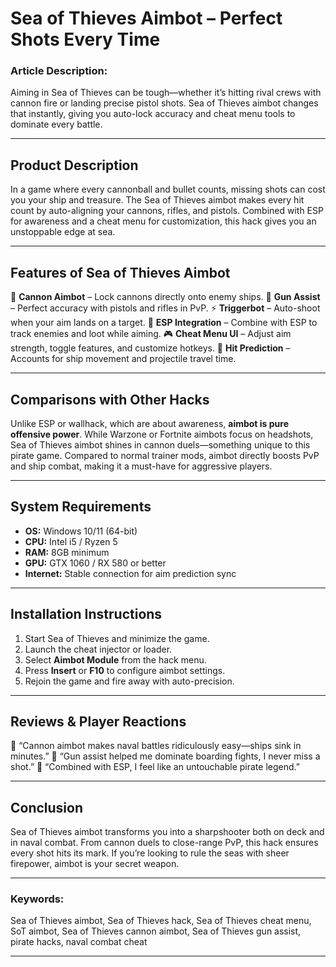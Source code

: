 # Sea of Thieves Aimbot – Perfect Shots Every Time

### Article Description:

Aiming in Sea of Thieves can be tough—whether it’s hitting rival crews with cannon fire or landing precise pistol shots. Sea of Thieves aimbot changes that instantly, giving you auto-lock accuracy and cheat menu tools to dominate every battle.


---

## Product Description

In a game where every cannonball and bullet counts, missing shots can cost you your ship and treasure. The Sea of Thieves aimbot makes every hit count by auto-aligning your cannons, rifles, and pistols. Combined with ESP for awareness and a cheat menu for customization, this hack gives you an unstoppable edge at sea.

---

## Features of Sea of Thieves Aimbot

🎯 **Cannon Aimbot** – Lock cannons directly onto enemy ships.
🔫 **Gun Assist** – Perfect accuracy with pistols and rifles in PvP.
⚡ **Triggerbot** – Auto-shoot when your aim lands on a target.
👀 **ESP Integration** – Combine with ESP to track enemies and loot while aiming.
🎮 **Cheat Menu UI** – Adjust aim strength, toggle features, and customize hotkeys.
🚀 **Hit Prediction** – Accounts for ship movement and projectile travel time.

---

## Comparisons with Other Hacks

Unlike ESP or wallhack, which are about awareness, **aimbot is pure offensive power**. While Warzone or Fortnite aimbots focus on headshots, Sea of Thieves aimbot shines in cannon duels—something unique to this pirate game. Compared to normal trainer mods, aimbot directly boosts PvP and ship combat, making it a must-have for aggressive players.

---

## System Requirements

* **OS:** Windows 10/11 (64-bit)
* **CPU:** Intel i5 / Ryzen 5
* **RAM:** 8GB minimum
* **GPU:** GTX 1060 / RX 580 or better
* **Internet:** Stable connection for aim prediction sync

---

## Installation Instructions

1. Start Sea of Thieves and minimize the game.
2. Launch the cheat injector or loader.
3. Select **Aimbot Module** from the hack menu.
4. Press **Insert** or **F10** to configure aimbot settings.
5. Rejoin the game and fire away with auto-precision.

---

## Reviews & Player Reactions

💬 “Cannon aimbot makes naval battles ridiculously easy—ships sink in minutes.”
💬 “Gun assist helped me dominate boarding fights, I never miss a shot.”
💬 “Combined with ESP, I feel like an untouchable pirate legend.”

---

## Conclusion

Sea of Thieves aimbot transforms you into a sharpshooter both on deck and in naval combat. From cannon duels to close-range PvP, this hack ensures every shot hits its mark. If you’re looking to rule the seas with sheer firepower, aimbot is your secret weapon.

---

### Keywords:

Sea of Thieves aimbot, Sea of Thieves hack, Sea of Thieves cheat menu, SoT aimbot, Sea of Thieves cannon aimbot, Sea of Thieves gun assist, pirate hacks, naval combat cheat

---
